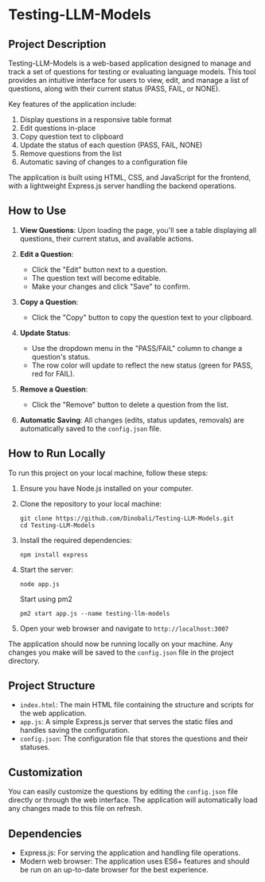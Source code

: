 # Testing-LLM-Models

## Project Description

Testing-LLM-Models is a web-based application designed to manage and track a set of questions for testing or evaluating language models. This tool provides an intuitive interface for users to view, edit, and manage a list of questions, along with their current status (PASS, FAIL, or NONE).

Key features of the application include:

1. Display questions in a responsive table format
2. Edit questions in-place
3. Copy question text to clipboard
4. Update the status of each question (PASS, FAIL, NONE)
5. Remove questions from the list
6. Automatic saving of changes to a configuration file

The application is built using HTML, CSS, and JavaScript for the frontend, with a lightweight Express.js server handling the backend operations.

## How to Use

1. **View Questions**: Upon loading the page, you'll see a table displaying all questions, their current status, and available actions.

2. **Edit a Question**: 
   - Click the "Edit" button next to a question.
   - The question text will become editable.
   - Make your changes and click "Save" to confirm.

3. **Copy a Question**: 
   - Click the "Copy" button to copy the question text to your clipboard.

4. **Update Status**: 
   - Use the dropdown menu in the "PASS/FAIL" column to change a question's status.
   - The row color will update to reflect the new status (green for PASS, red for FAIL).

5. **Remove a Question**: 
   - Click the "Remove" button to delete a question from the list.

6. **Automatic Saving**: All changes (edits, status updates, removals) are automatically saved to the `config.json` file.

## How to Run Locally

To run this project on your local machine, follow these steps:

1. Ensure you have Node.js installed on your computer.

2. Clone the repository to your local machine:
   ```
   git clone https://github.com/Dinobali/Testing-LLM-Models.git
   cd Testing-LLM-Models
   ```

3. Install the required dependencies:
   ```
   npm install express
   ```

4. Start the server:
   ```
   node app.js
   ```

   Start using pm2

    ```
   pm2 start app.js --name testing-llm-models
   ```

6. Open your web browser and navigate to `http://localhost:3007`

The application should now be running locally on your machine. Any changes you make will be saved to the `config.json` file in the project directory.

## Project Structure

- `index.html`: The main HTML file containing the structure and scripts for the web application.
- `app.js`: A simple Express.js server that serves the static files and handles saving the configuration.
- `config.json`: The configuration file that stores the questions and their statuses.

## Customization

You can easily customize the questions by editing the `config.json` file directly or through the web interface. The application will automatically load any changes made to this file on refresh.

## Dependencies

- Express.js: For serving the application and handling file operations.
- Modern web browser: The application uses ES6+ features and should be run on an up-to-date browser for the best experience.
